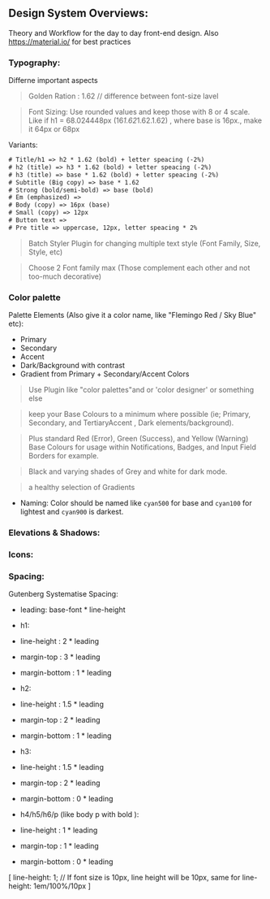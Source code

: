## Design System Overviews:

Theory and Workflow for the day to day front-end design. Also https://material.io/ for best practices

### Typography:
Differne important aspects
> Golden Ration : 1.62 // difference between font-size lavel

> Font Sizing: Use rounded values and keep those with 8 or 4 scale. Like if h1 = 68.024448px (16*1.62*1.62.1.62) , where base is 16px., make it 64px or 68px

Variants:
```txt
# Title/h1 => h2 * 1.62 (bold) + letter speacing (-2%)
# h2 (title) => h3 * 1.62 (bold) + letter speacing (-2%)
# h3 (title) => base * 1.62 (bold) + letter speacing (-2%)
# Subtitle (Big copy) => base * 1.62
# Strong (bold/semi-bold) => base (bold)
# Em (emphasized) =>
# Body (copy) => 16px (base)
# Small (copy) => 12px
# Button text =>
# Pre title => uppercase, 12px, letter speacing * 2%
```
> Batch Styler Plugin for changing multiple text style (Font Family, Size, Style, etc)

> Choose 2 Font family max (Those complement each other and not too-much decorative)

### Color palette
Palette Elements (Also give it a color name, like "Flemingo Red / Sky Blue" etc):
- Primary
- Secondary
- Accent
- Dark/Background with contrast
- Gradient from Primary + Secondary/Accent Colors

> Use Plugin like "color palettes"and or 'color designer' or something else

> keep your Base Colours to a minimum where possible (ie; Primary, Secondary, and TertiaryAccent , Dark elements/background).

> Plus standard Red (Error), Green (Success), and Yellow (Warning) Base Colours for usage within Notifications, Badges, and Input Field Borders for example.

> Black and varying shades of Grey and white for dark mode.

> a healthy selection of Gradients

* Naming: Color should be named like `cyan500` for base and `cyan100` for lightest and `cyan900` is darkest. 

### Elevations & Shadows:


### Icons:


### Spacing:
Gutenberg Systematise Spacing:
- leading: base-font * line-height
- h1:
 - line-height : 2 * leading
 - margin-top : 3 * leading
 - margin-bottom : 1 * leading

- h2:
 - line-height : 1.5 * leading
 - margin-top : 2 * leading
 - margin-bottom : 1 * leading

- h3:
 - line-height : 1.5 * leading
 - margin-top : 2 * leading
 - margin-bottom : 0 * leading

- h4/h5/h6/p (like body p with bold ):
 - line-height : 1 * leading
 - margin-top : 1 * leading
 - margin-bottom : 0 * leading

 [  line-height: 1; // If font size is 10px, line height will be 10px, same for line-height: 1em/100%/10px ]


